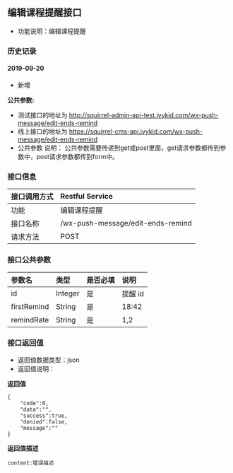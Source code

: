 ## 编辑课程提醒接口
+ 功能说明：编辑课程提醒

### 历史记录

#### 2019-09-20 
- 新增

**公共参数:**
+ 测试接口的地址为 http://squirrel-admin-api-test.ivykid.com/wx-push-message/edit-ends-remind
+ 线上接口的地址为 https://squirrel-cms-api.ivykid.com/wx-push-message/edit-ends-remind
+ 公共参数 说明： 公共参数需要传递到get或post里面，get请求参数都传到参数中，post请求参数都传到form中。

### 接口信息
|接口调用方式 	|	Restful Service									|
|:--------------|:--------------------------------------------------|
|功能	     	| 编辑课程提醒			    						|
|接口名称		|/wx-push-message/edit-ends-remind					|
|请求方法		|POST					    						|

### 接口公共参数
|参数名		   		|类型					|是否必填	|说明			    					|
|:------------------|:----------------------|:----------|:--------------------------------------|
|id			   		|Integer				|	是	  	|提醒 id	      	  						|
|firstRemind		|String					|	是		|18:42		  							|  
|remindRate			|String					|	是		|1,2 									|

### 接口返回值
+ 返回值数据类型：json
+ 返回值说明：

**返回值**  

```
{
    "code":0,
    "data":"",
    "success":true,
    "denied":false,
    "message":""
}
```

**返回值描述**  

```
content:错误描述
```